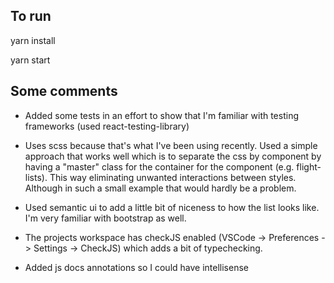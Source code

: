 ## To run

yarn install

yarn start

## Some comments

- Added some tests in an effort to show that I'm familiar with testing frameworks (used react-testing-library)

- Uses scss because that's what I've been using recently. Used a simple approach that works well which is to separate the css by component by having a "master" class for the container for the component (e.g. flight-lists). This way eliminating unwanted interactions between styles. Although in such a small example that would hardly be a problem.

- Used semantic ui to add a little bit of niceness to how the list looks like. I'm very familiar with bootstrap as well.

- The projects workspace has checkJS enabled (VSCode -> Preferences -> Settings -> CheckJS) which adds a bit of typechecking.

- Added js docs annotations so I could have intellisense
